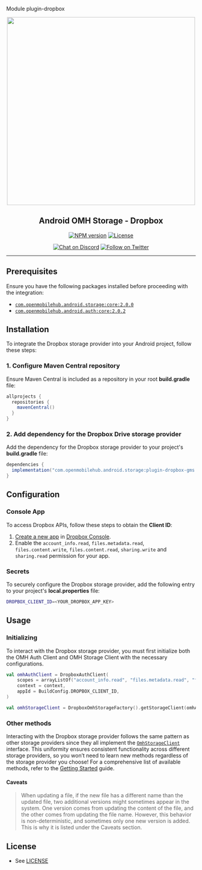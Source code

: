 Module plugin-dropbox

<p align="center">
  <a href="https://openmobilehub.github.io/android-omh-storage/docs/">
    <img width="500px" src="https://openmobilehub.org/wp-content/uploads/sites/13/2024/06/OpenMobileHub-horizontal-color.svg"/><br/>
  </a>
  <h2 align="center">Android OMH Storage - Dropbox</h2>
</p>

<p align="center">
  <a href="https://central.sonatype.com/artifact/com.openmobilehub.android.storage/plugin-dropbox"><img src="https://img.shields.io/maven-central/v/com.openmobilehub.android.storage/plugin-dropbox" alt="NPM version"/></a>
  <a href="https://github.com/openmobilehub/android-omh-storage/blob/main/LICENSE"><img src="https://img.shields.io/github/license/openmobilehub/android-omh-storage" alt="License"/></a>
</p>

<p align="center">
  <a href="https://discord.com/invite/yTAFKbeVMw"><img src="https://img.shields.io/discord/1115727214827278446.svg?style=flat&colorA=7289da&label=Chat%20on%20Discord" alt="Chat on Discord"/></a>
  <a href="https://twitter.com/openmobilehub"><img src="https://img.shields.io/twitter/follow/rnfirebase.svg?style=flat&colorA=1da1f2&colorB=&label=Follow%20on%20Twitter" alt="Follow on Twitter"/></a>
</p>

---

## Prerequisites

Ensure you have the following packages installed before proceeding with the integration:

- [`com.openmobilehub.android.storage:core:2.0.0`](https://openmobilehub.github.io/android-omh-storage/docs/core)
- [`com.openmobilehub.android.auth:core:2.0.2`](https://github.com/openmobilehub/android-omh-auth)

## Installation

To integrate the Dropbox storage provider into your Android project, follow these steps:

### 1. Configure Maven Central repository

Ensure Maven Central is included as a repository in your root **build.gradle** file:

```gradle
allprojects {
  repositories {
    mavenCentral()
  }
}
```

### 2. Add dependency for the Dropbox Drive storage provider

Add the dependency for the Dropbox storage provider to your project's **build.gradle** file:

```gradle
dependencies {
  implementation("com.openmobilehub.android.storage:plugin-dropbox-gms:2.0.0")
}
```

## Configuration

### Console App

To access Dropbox APIs, follow these steps to obtain the **Client ID**:

1. [Create a new app](https://developers.dropbox.com/oauth-guide) in [Dropbox Console](https://www.dropbox.com/developers/apps/create).
2. Enable the `account_info.read`, `files.metadata.read`, `files.content.write`, `files.content.read`, `sharing.write` and `sharing.read` permission for your app.

### Secrets

To securely configure the Dropbox storage provider, add the following entry to your project's **local.properties** file:

```bash
DROPBOX_CLIENT_ID=<YOUR_DROPBOX_APP_KEY>
```

## Usage

### Initializing

To interact with the Dropbox storage provider, you must first initialize both the OMH Auth Client and OMH Storage Client with the necessary configurations.

```kotlin
val omhAuthClient = DropboxAuthClient(
    scopes = arrayListOf("account_info.read", "files.metadata.read", "files.content.write", "files.content.read", "sharing.write", "sharing.read"),
    context = context,
    appId = BuildConfig.DROPBOX_CLIENT_ID,
)

val omhStorageClient = DropboxOmhStorageFactory().getStorageClient(omhAuthClient)
```

### Other methods

Interacting with the Dropbox storage provider follows the same pattern as other storage providers since they all implement the [`OmhStorageClient`](https://openmobilehub.github.io/android-omh-storage/api/packages/core/com.openmobilehub.android.storage.core/-omh-storage-client) interface. This uniformity ensures consistent functionality across different storage providers, so you won’t need to learn new methods regardless of the storage provider you choose! For a comprehensive list of available methods, refer to the [Getting Started](https://openmobilehub.github.io/android-omh-storage/docs/getting-started) guide.

#### Caveats

> When updating a file, if the new file has a different name than the updated file, two additional versions might sometimes appear in the system. One version comes from updating the content of the file, and the other comes from updating the file name. However, this behavior is non-deterministic, and sometimes only one new version is added. This is why it is listed under the Caveats section.

## License

- See [LICENSE](https://github.com/openmobilehub/android-omh-storage/blob/main/LICENSE)
